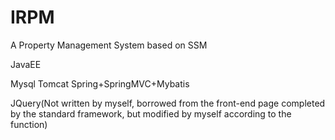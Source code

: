 # IRPM
A Property Management System based on SSM

JavaEE

Mysql
Tomcat
Spring+SpringMVC+Mybatis

JQuery(Not written by myself, borrowed from the front-end page completed by the standard framework, but modified by myself according to the function)
